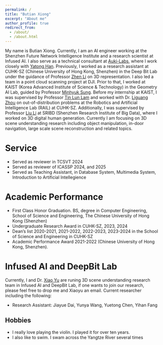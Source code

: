 ```yaml
---
permalink: /
title: "Butian Xiong"
excerpt: "About me"
author_profile: true
redirect_from: 
  - /about/
  - /about.html
---
```


My name is Butian Xiong. Currently, I am an AI engineer working at the Shenzhen Future Network Intelligence Institute and a research scientist at Infused AI. I also serve as a technical consultant at [Auki-Labs](https://www.aukilabs.com/), where I work closely with [Yatong Han](https://scholar.google.com.hk/citations?user=qO7xbbgAAAAJ). Previously, I worked as a research assistant at CUHK-SZ (Chinese University of Hong Kong, Shenzhen) in the Deep Bit Lab under the guidance of Professor [Zhen Li](https://mypage.cuhk.edu.cn/academics/lizhen/) on 3D representation. I also led a team in a point cloud scanning project at DJI. Prior to that, I worked at KAIST (Korea Advanced Institute of Science & Technology) in the Geometry AI Lab, guided by Professor [Minhyuk Sung](https://mhsung.github.io/). Before my internship at KAIST, I was supervised by Professor [Tin Lun Lam](https://sites.google.com/site/lamtinlun) and worked with Dr. [Liguang Zhou](https://sites.google.com/view/zhouliguang/home) on out-of-distribution problems at the Robotics and Artificial Intelligence Lab (RAIL) at CUHK-SZ. Additionally, I was supervised by Professor [Liu Li](https://liliu-avril.github.io/) at SRIBD (Shenzhen Research Institute of Big Data), where I worked on 3D digital human generation. Currently I am focusing on 3D scene understanding research including object manipulation, in-door navigation, large scale scene reconstruction and related topics. 




Service
======
- Served as reviewer in TCSVT 2024
- Served as reviewer of ICASSP 2024, and 2025
- Served as Teaching Assistant, in Database System, Multimedia System, Introduction to Artificial Intellegience

Academic Performance
======
- First Class Honor Graduation. BS, degree in Computer Engineering, School of Science and Engineering, The Chinese University of Hong Kong (Shenzhen)
- Undergraduate Research Award in CUHK-SZ, 2023, 2024
- Dean’s list 2020-2021, 2021-2022, 2022-2023, 2023-2024 in the School of Science and Engineering in CUHK-SZ
- Academic Performance Award 2021-2022 (Chinese University of Hong Kong, Shenzhen).

Infused AI and DeepBit Lab
======
Currently, I and Dr. [Xiao Yu](https://scholar.google.com/citations?user=piMObnAAAAAJ&hl=en) are runing 3D scene understanding research team in Infused AI and DeepBit Lab, if one wants to join our research, please feel free to drop me and Xiaoyu an email.
Current researcher including the following:
- Research Assistant: Jiayue Dai, Yunya Wang, Yuetong Chen, Yihan Fang

## Hobbies
- I really love playing the violin. I played it for over ten years.
- I also like to swim. I swam across the Yangtze River several times